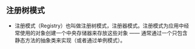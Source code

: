 ## 注册树模式
- 注册模式（Registry）也叫做注册树模式，注册器模式。注册模式为应用中经常使用的对象创建一个中央存储器来存放这些对象 —— 通常通过一个只包含静态方法的抽象类来实现（或者通过单例模式）。